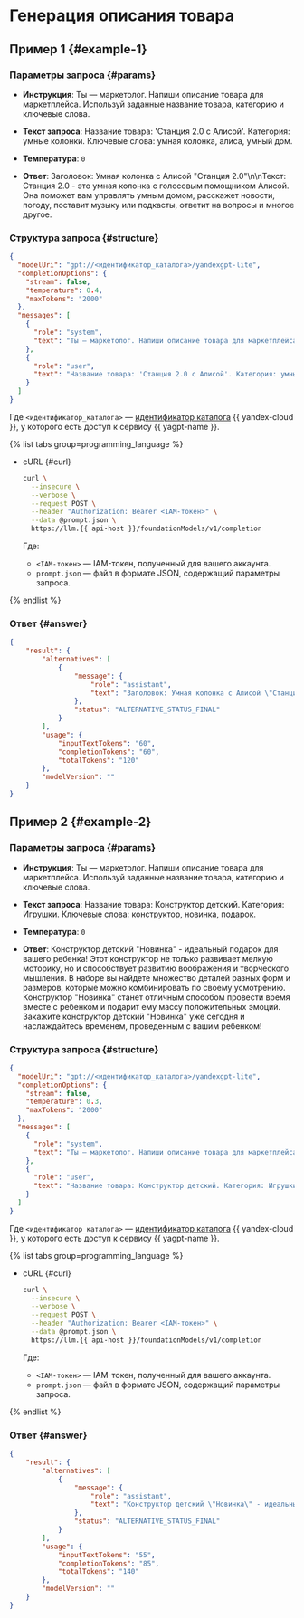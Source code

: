 # Генерация описания товара

## Пример 1 {#example-1}

### Параметры запроса {#params}

* **Инструкция**: Ты — маркетолог. Напиши описание товара для маркетплейса. Используй заданные название товара, категорию и ключевые слова.

* **Текст запроса**: Название товара: 'Станция 2.0 с Алисой'. Категория: умные колонки. Ключевые слова: умная колонка, алиса, умный дом.

* **Температура**: `0`

* **Ответ**: Заголовок: Умная колонка с Алисой \"Станция 2.0\"\n\nТекст: Станция 2.0 - это умная колонка с голосовым помощником Алисой. Она поможет вам управлять умным домом, расскажет новости, погоду, поставит музыку или подкасты, ответит на вопросы и многое другое.

### Структура запроса {#structure}

```json
{
  "modelUri": "gpt://<идентификатор_каталога>/yandexgpt-lite",
  "completionOptions": {
    "stream": false,
    "temperature": 0.4,
    "maxTokens": "2000"
  },
  "messages": [
    {
      "role": "system",
      "text": "Ты — маркетолог. Напиши описание товара для маркетплейса. Используй заданные название товара, категорию и ключевые слова."
    },
    {
      "role": "user",
      "text": "Название товара: 'Станция 2.0 с Алисой'. Категория: умные колонки. Ключевые слова: умная колонка, алиса, умный дом."
    }
  ]
}
```

Где `<идентификатор_каталога>` — [идентификатор каталога](../../resource-manager/operations/folder/get-id.md) {{ yandex-cloud }}, у которого есть доступ к сервису {{ yagpt-name }}.

{% list tabs group=programming_language %}

- cURL {#curl}

  ```bash
  curl \
    --insecure \
    --verbose \
    --request POST \
    --header "Authorization: Bearer <IAM-токен>" \
    --data @prompt.json \
    https://llm.{{ api-host }}/foundationModels/v1/completion
  ```

  Где:

  * `<IAM-токен>` — IAM-токен, полученный для вашего аккаунта.
  * `prompt.json` — файл в формате JSON, содержащий параметры запроса.

{% endlist %}

### Ответ {#answer}

```json
{
    "result": {
        "alternatives": [
            {
                "message": {
                    "role": "assistant",
                    "text": "Заголовок: Умная колонка с Алисой \"Станция 2.0\"\n\nТекст: Станция 2.0 - это умная колонка с голосовым помощником Алисой. Она поможет вам управлять умным домом, расскажет новости, погоду, поставит музыку или подкасты, ответит на вопросы и многое другое."
                },
                "status": "ALTERNATIVE_STATUS_FINAL"
            }
        ],
        "usage": {
            "inputTextTokens": "60",
            "completionTokens": "60",
            "totalTokens": "120"
        },
        "modelVersion": ""
    }
}
```

## Пример 2 {#example-2}

### Параметры запроса {#params}

* **Инструкция**: Ты — маркетолог. Напиши описание товара для маркетплейса. Используй заданные название товара, категорию и ключевые слова.

* **Текст запроса**: Название товара: Конструктор детский. Категория: Игрушки. Ключевые слова: конструктор, новинка, подарок.

* **Температура**: `0`

* **Ответ**: Конструктор детский \"Новинка\" - идеальный подарок для вашего ребенка! Этот конструктор не только развивает мелкую моторику, но и способствует развитию воображения и творческого мышления. В наборе вы найдете множество деталей разных форм и размеров, которые можно комбинировать по своему усмотрению. Конструктор \"Новинка\" станет отличным способом провести время вместе с ребенком и подарит ему массу положительных эмоций. Закажите конструктор детский \"Новинка\" уже сегодня и наслаждайтесь временем, проведенным с вашим ребенком!

### Структура запроса {#structure}

```json
{
  "modelUri": "gpt://<идентификатор_каталога>/yandexgpt-lite",
  "completionOptions": {
    "stream": false,
    "temperature": 0.3,
    "maxTokens": "2000"
  },
  "messages": [
    {
      "role": "system",
      "text": "Ты — маркетолог. Напиши описание товара для маркетплейса. Используй для описания следующие название товара, категорию и ключевые слова."
    },
    {
      "role": "user",
      "text": "Название товара: Конструктор детский. Категория: Игрушки. Ключевые слова: конструктор, новинка, подарок."
    }
  ]
}
```

Где `<идентификатор_каталога>` — [идентификатор каталога](../../resource-manager/operations/folder/get-id.md) {{ yandex-cloud }}, у которого есть доступ к сервису {{ yagpt-name }}.

{% list tabs group=programming_language %}

- cURL {#curl}

  ```bash
  curl \
    --insecure \
    --verbose \
    --request POST \
    --header "Authorization: Bearer <IAM-токен>" \
    --data @prompt.json \
    https://llm.{{ api-host }}/foundationModels/v1/completion
  ```

  Где:

  * `<IAM-токен>` — IAM-токен, полученный для вашего аккаунта.
  * `prompt.json` — файл в формате JSON, содержащий параметры запроса.

{% endlist %}

### Ответ {#answer}

```json
{
    "result": {
        "alternatives": [
            {
                "message": {
                    "role": "assistant",
                    "text": "Конструктор детский \"Новинка\" - идеальный подарок для вашего ребенка! Этот конструктор не только развивает мелкую моторику, но и способствует развитию воображения и творческого мышления. В наборе вы найдете множество деталей разных форм и размеров, которые можно комбинировать по своему усмотрению. Конструктор \"Новинка\" станет отличным способом провести время вместе с ребенком и подарит ему массу положительных эмоций. Закажите конструктор детский \"Новинка\" уже сегодня и наслаждайтесь временем, проведенным с вашим ребенком!"
                },
                "status": "ALTERNATIVE_STATUS_FINAL"
            }
        ],
        "usage": {
            "inputTextTokens": "55",
            "completionTokens": "85",
            "totalTokens": "140"
        },
        "modelVersion": ""
    }
}
```

